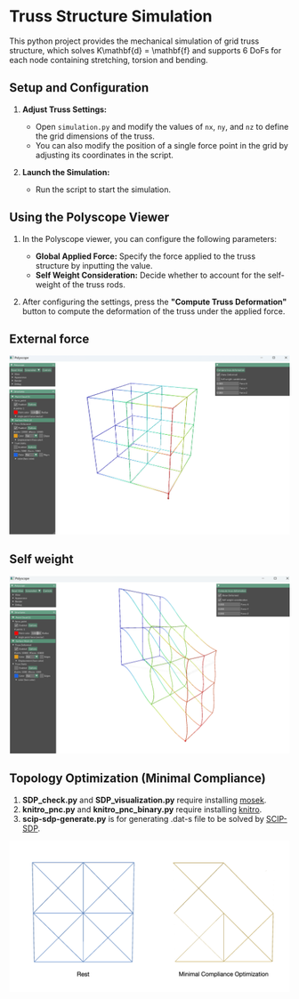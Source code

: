 # Truss Structure Simulation

This python project provides the mechanical simulation of grid truss structure, which solves K\mathbf{d} = \mathbf{f} and supports 6 DoFs for each node containing stretching, torsion and bending.

## Setup and Configuration

1. **Adjust Truss Settings:**
   - Open `simulation.py` and modify the values of `nx`, `ny`, and `nz` to define the grid dimensions of the truss.
   - You can also modify the position of a single force point in the grid by adjusting its coordinates in the script.

2. **Launch the Simulation:**
   - Run the script to start the simulation.

## Using the Polyscope Viewer

1. In the Polyscope viewer, you can configure the following parameters:
   - **Global Applied Force:** Specify the force applied to the truss structure by inputting the value.
   - **Self Weight Consideration:** Decide whether to account for the self-weight of the truss rods.

2. After configuring the settings, press the **"Compute Truss Deformation"** button to compute the deformation of the truss under the applied force.

## External force
<img src="images/external_force.png" alt="img1" width="800"/>   


## Self weight
<img src="images/self_weight.png" alt="img2" width="800"/>  

## Topology Optimization (Minimal Compliance)

1. **SDP_check.py** and **SDP_visualization.py** require installing [mosek](https://docs.mosek.com/latest/pythonfusion/index.html).
2. **knitro_pnc.py** and **knitro_pnc_binary.py** require installing [knitro](https://www.artelys.com/solvers/knitro/).  
3. **scip-sdp-generate.py** is for generating .dat-s file to be solved by [SCIP-SDP](http://www.opt.tu-darmstadt.de/scipsdp/).
<img src="images/topo_opt.png" alt="img3" width="800"/>   

